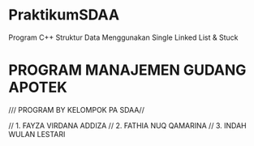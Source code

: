 # PraktikumSDAA
Program C++ Struktur Data
Menggunakan Single Linked List & Stuck


# PROGRAM MANAJEMEN GUDANG APOTEK

/// PROGRAM BY KELOMPOK PA SDAA//

// 1. FAYZA VIRDANA ADDIZA
// 2. FATHIA NUQ QAMARINA
// 3. INDAH WULAN LESTARI
